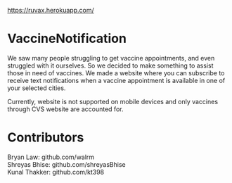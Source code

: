 https://ruvax.herokuapp.com/
# VaccineNotification
We saw many people struggling to get vaccine appointments, and even struggled with it ourselves. So we decided to make something to assist those in need of vaccines. We made a website where you can subscribe to receive text notifications when a vaccine appointment is available in one of your selected cities.  

Currently, website is not supported on mobile devices and only vaccines through CVS website are accounted for.



# Contributors
Bryan Law: github.com/walrm  
Shreyas Bhise: github.com/shreyasBhise  
Kunal Thakker: github.com/kt398  
